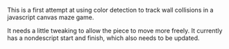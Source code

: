 This is a first attempt at using color detection to track wall collisions in a javascript canvas maze game.

It needs a little tweaking to allow the piece to move more freely.
It currently has a nondescript start and finish, which also needs to be updated.
